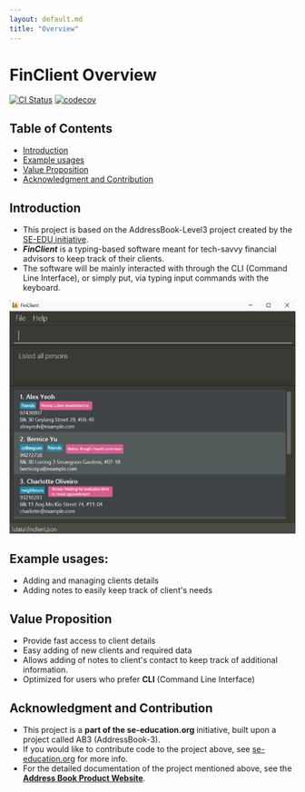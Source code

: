 ```yaml
---
layout: default.md
title: "Overview"
---
```

# FinClient Overview

[![CI Status](https://github.com/se-edu/addressbook-level3/workflows/Java%20CI/badge.svg)](https://github.com/se-edu/addressbook-level3/actions)
[![codecov](https://codecov.io/gh/AY2425S2-CS2103T-T11-4/tp/branch/master/graph/badge.svg?token=U0FNGKT3U8)](https://codecov.io/gh/AY2425S2-CS2103T-T11-4/tp)

## Table of Contents
- [Introduction](#introduction)
- [Example usages](#example-usages)
- [Value Proposition](#value-proposition)
- [Acknowledgment and Contribution](#acknowledgment-and-contribution)

## Introduction

* This project is based on the AddressBook-Level3 project created by the [SE-EDU initiative](https://se-education.org).
* **_FinClient_** is a typing-based software meant for tech-savvy financial advisors to keep track of their clients.</br>
* The software will be mainly interacted with through the CLI (Command Line Interface), or simply put, via typing input commands with the keyboard.

![Ui](images/Ui.png)

## Example usages:
  * Adding and managing clients details
  * Adding notes to easily keep track of client's needs
## Value Proposition
  * Provide fast access to client details
  * Easy adding of new clients and required data
  * Allows adding of notes to client's contact to keep track of additional information.
  * Optimized for users who prefer **CLI** (Command Line Interface)

## Acknowledgment and Contribution
* This project is a **part of the se-education.org** initiative, built upon a project called AB3 (AddressBook-3).
* If you would like to contribute code to the project above, see [se-education.org](https://se-education.org/#contributing-to-se-edu) for more info.
* For the detailed documentation of the project mentioned above, see the **[Address Book Product Website](https://se-education.org/addressbook-level3)**.
